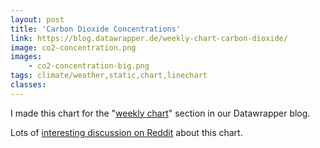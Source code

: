 ```yaml
---
layout: post
title: 'Carbon Dioxide Concentrations'
link: https://blog.datawrapper.de/weekly-chart-carbon-dioxide/
image: co2-concentration.png
images:
    - co2-concentration-big.png
tags: climate/weather,static,chart,linechart
classes:
---
```


I made this chart for the "[weekly chart](https://blog.datawrapper.de/category/weekly-chart/)" section in our Datawrapper blog.

Lots of [interesting discussion on Reddit](https://www.reddit.com/r/dataisbeautiful/comments/7qfwgy/carbon_dioxide_concentration_by_decade_oc/) about this chart.
